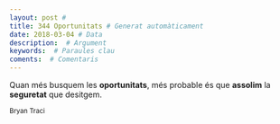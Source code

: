 ```yaml
---
layout: post #
title: 344 Oportunitats # Generat automàticament
date: 2018-03-04 # Data
description:  # Argument
keywords:  # Paraules clau
coments:  # Comentaris
---
```


Quan més busquem les **oportunitats**,
més probable és que **assolim**
la **seguretat** que desitgem.

<small>Bryan Traci</small>
